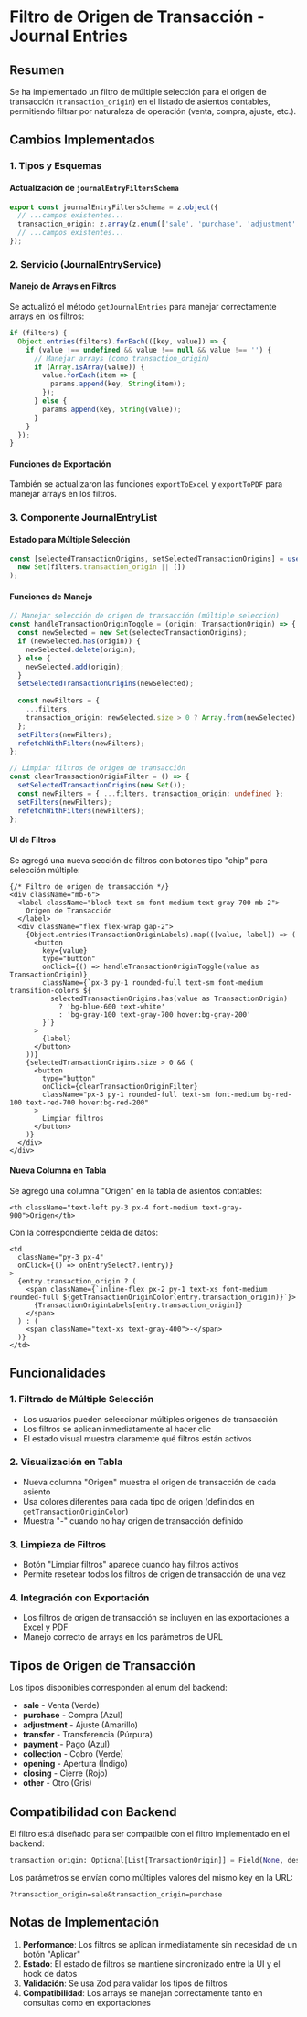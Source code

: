 # Filtro de Origen de Transacción - Journal Entries

## Resumen

Se ha implementado un filtro de múltiple selección para el origen de transacción (`transaction_origin`) en el listado de asientos contables, permitiendo filtrar por naturaleza de operación (venta, compra, ajuste, etc.).

## Cambios Implementados

### 1. Tipos y Esquemas

#### Actualización de `journalEntryFiltersSchema`
```typescript
export const journalEntryFiltersSchema = z.object({
  // ...campos existentes...
  transaction_origin: z.array(z.enum(['sale', 'purchase', 'adjustment', 'transfer', 'payment', 'collection', 'opening', 'closing', 'other'])).optional(),
  // ...campos existentes...
});
```

### 2. Servicio (JournalEntryService)

#### Manejo de Arrays en Filtros
Se actualizó el método `getJournalEntries` para manejar correctamente arrays en los filtros:

```typescript
if (filters) {
  Object.entries(filters).forEach(([key, value]) => {
    if (value !== undefined && value !== null && value !== '') {
      // Manejar arrays (como transaction_origin)
      if (Array.isArray(value)) {
        value.forEach(item => {
          params.append(key, String(item));
        });
      } else {
        params.append(key, String(value));
      }
    }
  });
}
```

#### Funciones de Exportación
También se actualizaron las funciones `exportToExcel` y `exportToPDF` para manejar arrays en los filtros.

### 3. Componente JournalEntryList

#### Estado para Múltiple Selección
```typescript
const [selectedTransactionOrigins, setSelectedTransactionOrigins] = useState<Set<TransactionOrigin>>(
  new Set(filters.transaction_origin || [])
);
```

#### Funciones de Manejo
```typescript
// Manejar selección de origen de transacción (múltiple selección)
const handleTransactionOriginToggle = (origin: TransactionOrigin) => {
  const newSelected = new Set(selectedTransactionOrigins);
  if (newSelected.has(origin)) {
    newSelected.delete(origin);
  } else {
    newSelected.add(origin);
  }
  setSelectedTransactionOrigins(newSelected);
  
  const newFilters = {
    ...filters,
    transaction_origin: newSelected.size > 0 ? Array.from(newSelected) : undefined
  };
  setFilters(newFilters);
  refetchWithFilters(newFilters);
};

// Limpiar filtros de origen de transacción
const clearTransactionOriginFilter = () => {
  setSelectedTransactionOrigins(new Set());
  const newFilters = { ...filters, transaction_origin: undefined };
  setFilters(newFilters);
  refetchWithFilters(newFilters);
};
```

#### UI de Filtros
Se agregó una nueva sección de filtros con botones tipo "chip" para selección múltiple:

```tsx
{/* Filtro de origen de transacción */}
<div className="mb-6">
  <label className="block text-sm font-medium text-gray-700 mb-2">
    Origen de Transacción
  </label>
  <div className="flex flex-wrap gap-2">
    {Object.entries(TransactionOriginLabels).map(([value, label]) => (
      <button
        key={value}
        type="button"
        onClick={() => handleTransactionOriginToggle(value as TransactionOrigin)}
        className={`px-3 py-1 rounded-full text-sm font-medium transition-colors ${
          selectedTransactionOrigins.has(value as TransactionOrigin)
            ? 'bg-blue-600 text-white'
            : 'bg-gray-100 text-gray-700 hover:bg-gray-200'
        }`}
      >
        {label}
      </button>
    ))}
    {selectedTransactionOrigins.size > 0 && (
      <button
        type="button"
        onClick={clearTransactionOriginFilter}
        className="px-3 py-1 rounded-full text-sm font-medium bg-red-100 text-red-700 hover:bg-red-200"
      >
        Limpiar filtros
      </button>
    )}
  </div>
</div>
```

#### Nueva Columna en Tabla
Se agregó una columna "Origen" en la tabla de asientos contables:

```tsx
<th className="text-left py-3 px-4 font-medium text-gray-900">Origen</th>
```

Con la correspondiente celda de datos:

```tsx
<td 
  className="py-3 px-4"
  onClick={() => onEntrySelect?.(entry)}
>
  {entry.transaction_origin ? (
    <span className={`inline-flex px-2 py-1 text-xs font-medium rounded-full ${getTransactionOriginColor(entry.transaction_origin)}`}>
      {TransactionOriginLabels[entry.transaction_origin]}
    </span>
  ) : (
    <span className="text-xs text-gray-400">-</span>
  )}
</td>
```

## Funcionalidades

### 1. Filtrado de Múltiple Selección
- Los usuarios pueden seleccionar múltiples orígenes de transacción
- Los filtros se aplican inmediatamente al hacer clic
- El estado visual muestra claramente qué filtros están activos

### 2. Visualización en Tabla
- Nueva columna "Origen" muestra el origen de transacción de cada asiento
- Usa colores diferentes para cada tipo de origen (definidos en `getTransactionOriginColor`)
- Muestra "-" cuando no hay origen de transacción definido

### 3. Limpieza de Filtros
- Botón "Limpiar filtros" aparece cuando hay filtros activos
- Permite resetear todos los filtros de origen de transacción de una vez

### 4. Integración con Exportación
- Los filtros de origen de transacción se incluyen en las exportaciones a Excel y PDF
- Manejo correcto de arrays en los parámetros de URL

## Tipos de Origen de Transacción

Los tipos disponibles corresponden al enum del backend:

- **sale** - Venta (Verde)
- **purchase** - Compra (Azul)
- **adjustment** - Ajuste (Amarillo)
- **transfer** - Transferencia (Púrpura)
- **payment** - Pago (Azul)
- **collection** - Cobro (Verde)
- **opening** - Apertura (Índigo)
- **closing** - Cierre (Rojo)
- **other** - Otro (Gris)

## Compatibilidad con Backend

El filtro está diseñado para ser compatible con el filtro implementado en el backend:

```python
transaction_origin: Optional[List[TransactionOrigin]] = Field(None, description="Filtrar por naturaleza de operación")
```

Los parámetros se envían como múltiples valores del mismo key en la URL:
```
?transaction_origin=sale&transaction_origin=purchase
```

## Notas de Implementación

1. **Performance**: Los filtros se aplican inmediatamente sin necesidad de un botón "Aplicar"
2. **Estado**: El estado de filtros se mantiene sincronizado entre la UI y el hook de datos
3. **Validación**: Se usa Zod para validar los tipos de filtros
4. **Compatibilidad**: Los arrays se manejan correctamente tanto en consultas como en exportaciones
